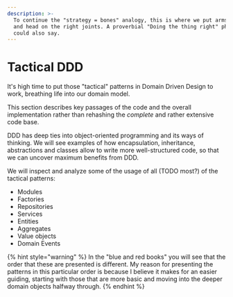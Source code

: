 ```yaml
---
description: >-
  To continue the "strategy = bones" analogy, this is where we put arms and legs
  and head on the right joints. A proverbial "Doing the thing right" phase, we
  could also say.
---
```


# Tactical DDD

It's high time to put those "tactical" patterns in Domain Driven Design to work, breathing life into our domain model.

This section describes key passages of the code and the overall implementation rather than rehashing the _complete_ and rather extensive code base.

DDD has deep ties into object-oriented programming and its ways of thinking. We will see examples of how encapsulation, inheritance, abstractions and classes allow to write more well-structured code, so that we can uncover maximum benefits from DDD.

We will inspect and analyze some of the usage of all (TODO most?) of the tactical patterns:

* Modules
* Factories
* Repositories
* Services
* Entities
* Aggregates
* Value objects
* Domain Events

{% hint style="warning" %}
In the "blue and red books" you will see that the order that these are presented is different. My reason for presenting the patterns in this particular order is because I believe it makes for an easier guiding, starting with those that are more basic and moving into the deeper domain objects halfway through.&#x20;
{% endhint %}
